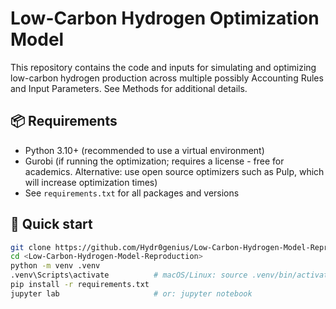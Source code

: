 # Low-Carbon Hydrogen Optimization Model

This repository contains the code and inputs for simulating and optimizing low-carbon hydrogen production across multiple possibly Accounting Rules and Input Parameters. See Methods for additional details.

## 📦 Requirements

- Python 3.10+ (recommended to use a virtual environment)
- Gurobi (if running the optimization; requires a license - free for academics. Alternative: use open source optimizers such as Pulp, which will increase optimization times)
- See `requirements.txt` for all packages and versions

## 🚀 Quick start

```bash
git clone https://github.com/Hydr0genius/Low-Carbon-Hydrogen-Model-Reproduction.git
cd <Low-Carbon-Hydrogen-Model-Reproduction>
python -m venv .venv
.venv\Scripts\activate          # macOS/Linux: source .venv/bin/activate
pip install -r requirements.txt
jupyter lab                     # or: jupyter notebook
